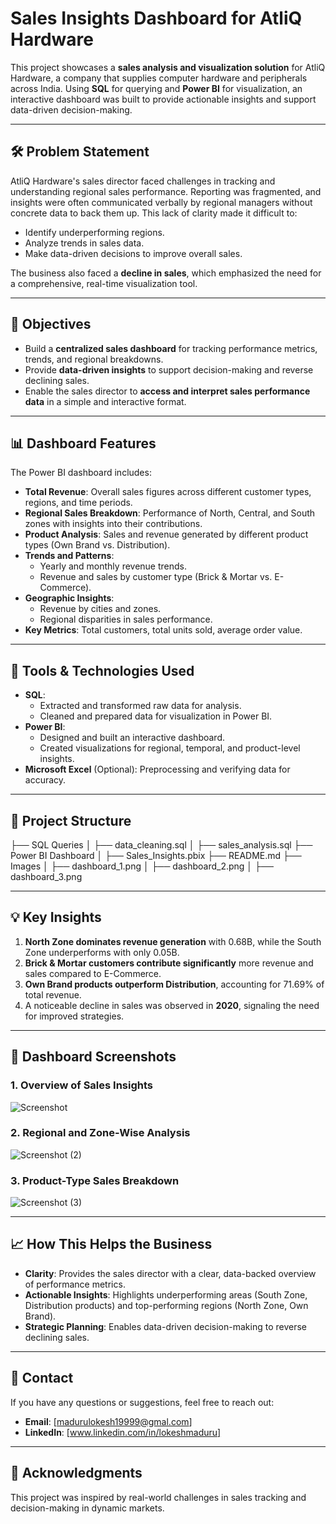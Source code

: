 # Sales Insights Dashboard for AtliQ Hardware

This project showcases a **sales analysis and visualization solution** for AtliQ Hardware, a company that supplies computer hardware and peripherals across India. Using **SQL** for querying and **Power BI** for visualization, an interactive dashboard was built to provide actionable insights and support data-driven decision-making.

---

## 🛠️ Problem Statement
AtliQ Hardware's sales director faced challenges in tracking and understanding regional sales performance. Reporting was fragmented, and insights were often communicated verbally by regional managers without concrete data to back them up. This lack of clarity made it difficult to:
- Identify underperforming regions.
- Analyze trends in sales data.
- Make data-driven decisions to improve overall sales.

The business also faced a **decline in sales**, which emphasized the need for a comprehensive, real-time visualization tool.

---

## 🎯 Objectives
- Build a **centralized sales dashboard** for tracking performance metrics, trends, and regional breakdowns.
- Provide **data-driven insights** to support decision-making and reverse declining sales.
- Enable the sales director to **access and interpret sales performance data** in a simple and interactive format.

---

## 📊 Dashboard Features
The Power BI dashboard includes:
- **Total Revenue**: Overall sales figures across different customer types, regions, and time periods.
- **Regional Sales Breakdown**: Performance of North, Central, and South zones with insights into their contributions.
- **Product Analysis**: Sales and revenue generated by different product types (Own Brand vs. Distribution).
- **Trends and Patterns**:
  - Yearly and monthly revenue trends.
  - Revenue and sales by customer type (Brick & Mortar vs. E-Commerce).
- **Geographic Insights**:
  - Revenue by cities and zones.
  - Regional disparities in sales performance.
- **Key Metrics**: Total customers, total units sold, average order value.

---

## 🚀 Tools & Technologies Used
- **SQL**:
  - Extracted and transformed raw data for analysis.
  - Cleaned and prepared data for visualization in Power BI.
- **Power BI**:
  - Designed and built an interactive dashboard.
  - Created visualizations for regional, temporal, and product-level insights.
- **Microsoft Excel** (Optional): Preprocessing and verifying data for accuracy.

---

## 📂 Project Structure
├── SQL Queries │ ├── data_cleaning.sql │ ├── sales_analysis.sql ├── Power BI Dashboard │ ├── Sales_Insights.pbix ├── README.md ├── Images │ ├── dashboard_1.png │ ├── dashboard_2.png │ ├── dashboard_3.png

---

## 💡 Key Insights
1. **North Zone dominates revenue generation** with 0.68B, while the South Zone underperforms with only 0.05B.
2. **Brick & Mortar customers contribute significantly** more revenue and sales compared to E-Commerce.
3. **Own Brand products outperform Distribution**, accounting for 71.69% of total revenue.
4. A noticeable decline in sales was observed in **2020**, signaling the need for improved strategies.

---

## 🔗 Dashboard Screenshots
### 1. Overview of Sales Insights
![Screenshot](https://github.com/user-attachments/assets/26d510d7-75bb-4b06-b848-a7735042b15e)

### 2. Regional and Zone-Wise Analysis
![Screenshot (2)](https://github.com/user-attachments/assets/ce9d6038-f5c6-4188-8432-e043591203ff)

### 3. Product-Type Sales Breakdown
![Screenshot (3)](https://github.com/user-attachments/assets/b5938eef-e021-4a2c-bb33-5f409d21004f)

---

## 📈 How This Helps the Business
- **Clarity**: Provides the sales director with a clear, data-backed overview of performance metrics.
- **Actionable Insights**: Highlights underperforming areas (South Zone, Distribution products) and top-performing regions (North Zone, Own Brand).
- **Strategic Planning**: Enables data-driven decision-making to reverse declining sales.

---

## 📧 Contact
If you have any questions or suggestions, feel free to reach out:
- **Email**: [madurulokesh19999@gmal.com]
- **LinkedIn**: [www.linkedin.com/in/lokeshmaduru]

---

## 🤝 Acknowledgments
This project was inspired by real-world challenges in sales tracking and decision-making in dynamic markets.
